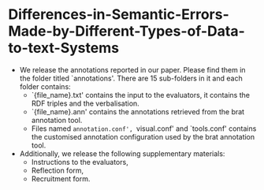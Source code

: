 # Differences-in-Semantic-Errors-Made-by-Different-Types-of-Data-to-text-Systems

- We release the annotations reported in our paper. Please find them in the folder titled `annotations'. There are 15 sub-folders in it and each folder contains:
  - `{file_name}.txt' contains the input to the evaluators, it contains the RDF triples and the verbalisation.
  - `{file_name}.ann' contains the annotations retrieved from the brat annotation tool.
  - Files named `annotation.conf', `visual.conf' and `tools.conf' contains the customised annotation configuration used by the brat annotation tool.
- Additionally, we release the following supplementary materials:
  - Instructions to the evaluators,
  - Reflection form,
  - Recruitment form.
